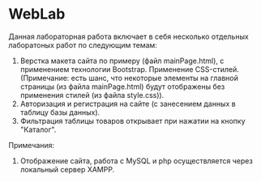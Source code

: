 # WebLab
 
Данная лабораторная работа включает в себя несколько отдельных лаборатоных работ по следующим темам:
1. Верстка макета сайта по примеру (файл mainPage.html), c применением технологии Bootstrap. Применение CSS-стилей. (Примечание: есть шанс, что некоторые элементы на главной страницы (из файла mainPage.html) будут отображены без применения стилей (из файла style.css)).
2. Авторизация и регистрация на сайте (с занесением данных в таблицу базы данных).
3. Фильтрация таблицы товаров открывает при нажатии на кнопку "Каталог".

Примечания:
1. Отображение сайта, работа с MySQL и php осуществляется через локальный сервер XAMPP.
